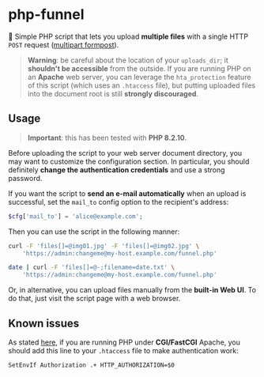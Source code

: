 # php-funnel

:elephant: Simple PHP script that lets you upload **multiple files** with a single HTTP `POST` request ([multipart formpost](https://everything.curl.dev/http/multipart)).

> **Warning**: be careful about the location of your `uploads_dir`; it **shouldn't be accessible** from the outside. If you are running PHP on an **Apache** web server, you can leverage the `hta_protection` feature of this script (which uses an `.htaccess` file), but putting uploaded files into the document root is still **strongly discouraged**.

## Usage

> **Important**: this has been tested with **PHP 8.2.10**.

Before uploading the script to your web server document directory, you may want to customize the configuration section. In particular, you should definitely **change the authentication credentials** and use a strong password.

If you want the script to **send an e-mail automatically** when an upload is successful, set the `mail_to` config option to the recipient's address:

```php
$cfg['mail_to'] = 'alice@example.com';
```

Then you can use the script in the following manner:

```bash
curl -F 'files[]=@img01.jpg' -F 'files[]=@img02.jpg' \
    'https://admin:changeme@my-host.example.com/funnel.php'

date | curl -F 'files[]=@-;filename=date.txt' \
    'https://admin:changeme@my-host.example.com/funnel.php'
```

Or, in alternative, you can upload files manually from the **built-in Web UI**. To do that, just visit the script page with a web browser.

## Known issues

As stated [here](https://www.php.net/manual/en/features.http-auth.php#114877), if you are running PHP under **CGI/FastCGI** Apache, you should add this line to your `.htaccess` file to make authentication work:

```
SetEnvIf Authorization .+ HTTP_AUTHORIZATION=$0
```
